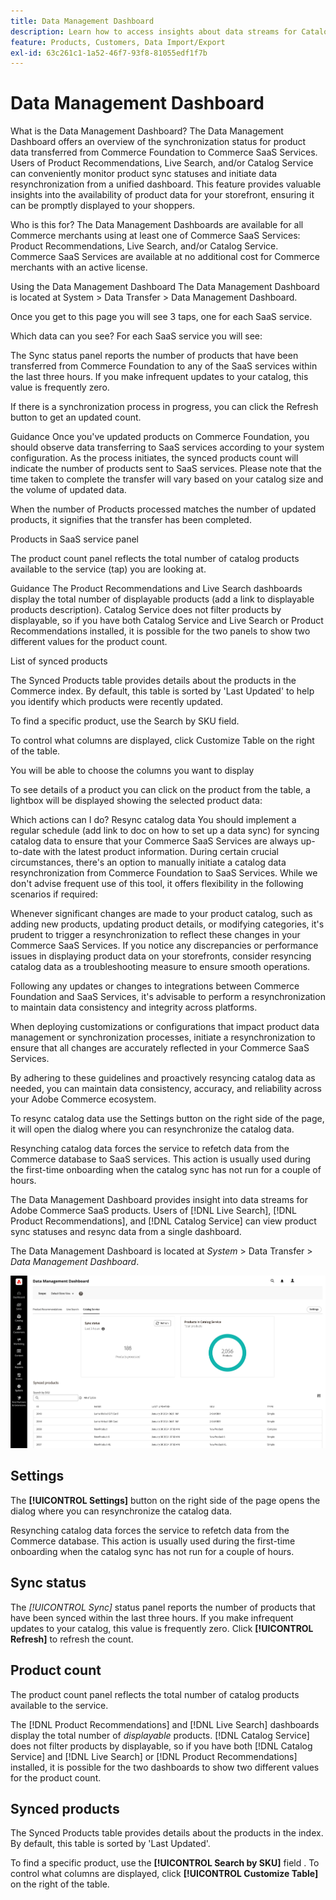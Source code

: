 ```yaml
---
title: Data Management Dashboard
description: Learn how to access insights about data streams for Catalog Service, Live Search, Product Recommendations.
feature: Products, Customers, Data Import/Export
exl-id: 63c261c1-1a52-46f7-93f8-81055edf1f7b
---
```

# Data Management Dashboard



What is the Data Management Dashboard?
The Data Management Dashboard offers an overview of the synchronization status for product data transferred from Commerce Foundation to Commerce SaaS Services. Users of Product Recommendations, Live Search, and/or Catalog Service can conveniently monitor product sync statuses and initiate data resynchronization from a unified dashboard. This feature provides valuable insights into the availability of product data for your storefront, ensuring it can be promptly displayed to your shoppers.




Who is this for?
The Data Management Dashboards are available for all Commerce merchants using at least one of Commerce SaaS Services:  Product Recommendations, Live Search, and/or Catalog Service. Commerce SaaS Services are available at no additional cost for Commerce merchants with an active license. 



Using the Data Management Dashboard
The Data Management Dashboard is located at System > Data Transfer > Data Management Dashboard.

Once you get to this page you will see 3 taps, one for each SaaS service. 

Which data can you see?
For each SaaS service you will see:





The Sync status panel reports the number of products that have been transferred from Commerce Foundation to any of the SaaS services within the last three hours. If you make infrequent updates to your catalog, this value is frequently zero.

If there is a synchronization process in progress, you can click the Refresh button to get an updated count.


Guidance
Once you've updated products on Commerce Foundation, you should observe data transferring to SaaS services according to your system configuration. As the process initiates, the synced products count will indicate the number of products sent to SaaS services. Please note that the time taken to complete the transfer will vary based on your catalog size and the volume of updated data.

When the number of Products processed matches the number of updated products, it signifies that the transfer has been completed.

Products in SaaS service panel


The product count panel reflects the total number of catalog products available to the service (tap) you are looking at.

Guidance
The Product Recommendations and Live Search dashboards display the total number of displayable products (add a link to displayable products description). Catalog Service does not filter products by displayable, so if you have both Catalog Service and Live Search or Product Recommendations installed, it is possible for the two panels to show two different values for the product count.

List of synced products


The Synced Products table provides details about the products in the Commerce index. By default, this table is sorted by 'Last Updated' to help you identify which products were recently updated.

To find a specific product, use the Search by SKU field.



To control what columns are displayed, click Customize Table on the right of the table.



You will be able to choose the columns you want to display



To see details of a product you can click on the product from the table, a lightbox will be displayed showing the selected product data:



Which actions can I do?
Resync catalog data
You should implement a regular schedule (add link to doc on how to set up a data sync) for syncing catalog data to ensure that your Commerce SaaS Services are always up-to-date with the latest product information. During certain crucial circumstances, there's an option to manually initiate a catalog data resynchronization from Commerce Foundation to SaaS Services. While we don't advise frequent use of this tool, it offers flexibility in the following scenarios if required:

Whenever significant changes are made to your product catalog, such as adding new products, updating product details, or modifying categories, it's prudent to trigger a resynchronization to reflect these changes in your Commerce SaaS Services.
If you notice any discrepancies or performance issues in displaying product data on your storefronts, consider resyncing catalog data as a troubleshooting measure to ensure smooth operations.

Following any updates or changes to integrations between Commerce Foundation and SaaS Services, it's advisable to perform a resynchronization to maintain data consistency and integrity across platforms.

When deploying customizations or configurations that impact product data management or synchronization processes, initiate a resynchronization to ensure that all changes are accurately reflected in your Commerce SaaS Services.

By adhering to these guidelines and proactively resyncing catalog data as needed, you can maintain data consistency, accuracy, and reliability across your Adobe Commerce ecosystem.

To resync catalog data use the Settings button on the right side of the page, it will open the dialog where you can resynchronize the catalog data.





Resynching catalog data forces the service to refetch data from the Commerce database to SaaS services. This action is usually used during the first-time onboarding when the catalog sync has not run for a couple of hours.












The Data Management Dashboard provides insight into data streams for Adobe Commerce SaaS products. Users of [!DNL Live Search], [!DNL Product Recommendations], and [!DNL Catalog Service] can view product sync statuses and resync data from a single dashboard.

The Data Management Dashboard is located at *System* > Data Transfer > *Data Management Dashboard*.

![Data Management Dashboard](assets/data-management-dashboard.png)

## Settings

The **[!UICONTROL Settings]** button on the right side of the page opens the dialog where you can resynchronize the catalog data.

Resynching catalog data forces the service to refetch data from the Commerce database. This action is usually used during the first-time onboarding when the catalog sync has not run for a couple of hours.

## Sync status

The _[!UICONTROL Sync]_ status panel reports the number of products that have been synced within the last three hours. If you make infrequent updates to your catalog, this value is frequently zero. Click **[!UICONTROL Refresh]** to refresh the count.

## Product count

The product count panel reflects the total number of catalog products available to the service.

The [!DNL Product Recommendations] and [!DNL Live Search] dashboards display the total number of _displayable_ products. [!DNL Catalog Service] does not filter products by displayable, so if you have both [!DNL Catalog Service] and [!DNL Live Search] or [!DNL Product Recommendations] installed, it is possible for the two dashboards to show two different values for the product count.

## Synced products

The Synced Products table provides details about the products in the index. By default, this table is sorted by 'Last Updated'.

To find a specific product, use the **[!UICONTROL Search by SKU]** field .
To control what columns are displayed, click **[!UICONTROL Customize Table]** on the right of the table.
